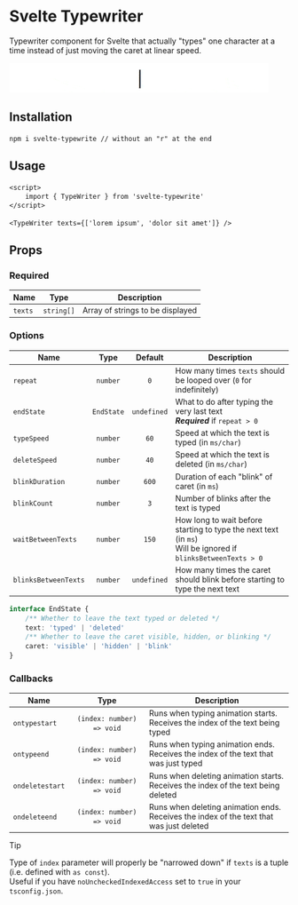 # Svelte Typewriter

Typewriter component for Svelte that actually "types" one character at a time instead of just moving the caret at linear speed.

![](preview.gif)

## Installation

```shell
npm i svelte-typewrite // without an "r" at the end
```

## Usage

```svelte
<script>
	import { TypeWriter } from 'svelte-typewrite'
</script>

<TypeWriter texts={['lorem ipsum', 'dolor sit amet']} />
```

## Props

### Required

| Name    |    Type    | Description                      |
| ------- | :--------: | -------------------------------- |
| `texts` | `string[]` | Array of strings to be displayed |

### Options

| Name                 |    Type    |   Default   | Description                                                                                                     |
| -------------------- | :--------: | :---------: | --------------------------------------------------------------------------------------------------------------- |
| `repeat`             |  `number`  |     `0`     | How many times `texts` should be looped over (`0` for indefinitely)                                             |
| `endState`           | `EndState` | `undefined` | What to do after typing the very last text<br>**_Required_** if `repeat > 0`                                    |
| `typeSpeed`          |  `number`  |    `60`     | Speed at which the text is typed (in `ms/char`)                                                                 |
| `deleteSpeed`        |  `number`  |    `40`     | Speed at which the text is deleted (in `ms/char`)                                                               |
| `blinkDuration`      |  `number`  |    `600`    | Duration of each "blink" of caret (in `ms`)                                                                     |
| `blinkCount`         |  `number`  |     `3`     | Number of blinks after the text is typed                                                                        |
| `waitBetweenTexts`   |  `number`  |    `150`    | How long to wait before starting to type the next text (in `ms`)<br>Will be ignored if `blinksBetweenTexts > 0` |
| `blinksBetweenTexts` |  `number`  | `undefined` | How many times the caret should blink before starting to type the next text                                     |

```ts
interface EndState {
	/** Whether to leave the text typed or deleted */
	text: 'typed' | 'deleted'
	/** Whether to leave the caret visible, hidden, or blinking */
	caret: 'visible' | 'hidden' | 'blink'
}
```

### Callbacks

| Name            |           Type            | Description                                                                                |
| --------------- | :-----------------------: | ------------------------------------------------------------------------------------------ |
| `ontypestart`   | `(index: number) => void` | Runs when typing animation starts.<br>Receives the index of the text being typed           |
| `ontypeend`     | `(index: number) => void` | Runs when typing animation ends.<br>Receives the index of the text that was just typed     |
| `ondeletestart` | `(index: number) => void` | Runs when deleting animation starts.<br>Receives the index of the text being deleted       |
| `ondeleteend`   | `(index: number) => void` | Runs when deleting animation ends.<br>Receives the index of the text that was just deleted |

> [!TIP]
> Type of `index` parameter will properly be "narrowed down" if `texts` is a tuple (i.e. defined with `as const`).  
> Useful if you have `noUncheckedIndexedAccess` set to `true` in your `tsconfig.json`.
